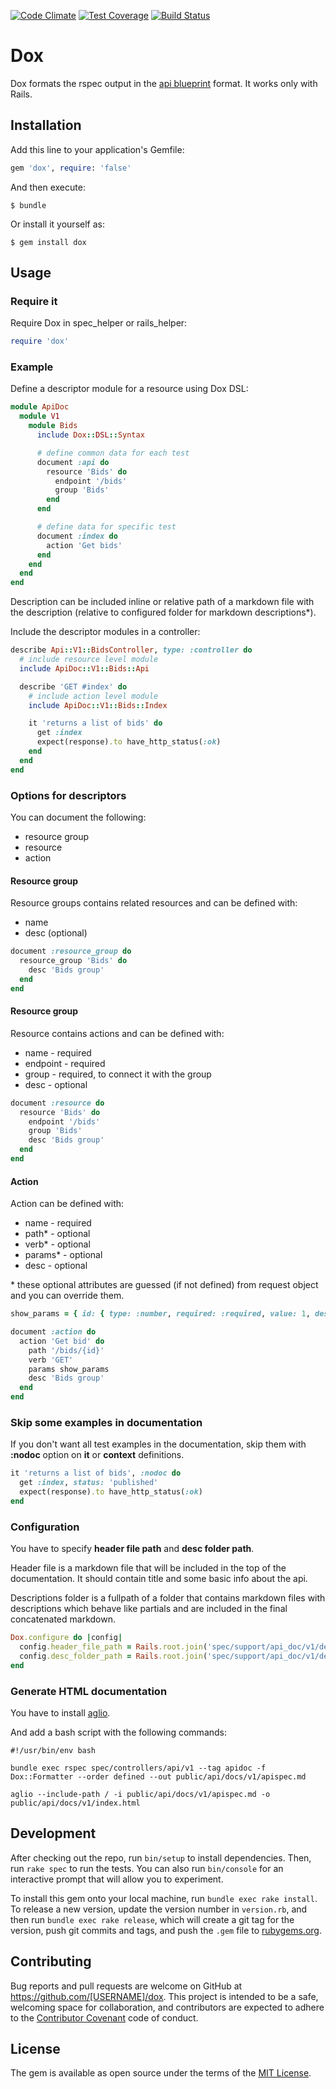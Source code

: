 [![Code Climate](https://codeclimate.com/github/infinum/dox/badges/gpa.svg)](https://codeclimate.com/github/infinum/dox)
[![Test Coverage](https://codeclimate.com/github/infinum/dox/badges/coverage.svg)](https://codeclimate.com/github/infinum/dox/coverage)
[![Build Status](https://semaphoreci.com/api/v1/infinum/dox/branches/master/shields_badge.svg)](https://semaphoreci.com/infinum/dox)

# Dox

Dox formats the rspec output in the [api blueprint](https://apiblueprint.org/) format. It works only with Rails.

## Installation

Add this line to your application's Gemfile:

```ruby
gem 'dox', require: 'false'
```

And then execute:

    $ bundle

Or install it yourself as:

    $ gem install dox

## Usage

### Require it
 Require Dox in spec_helper or rails_helper:

 ``` ruby
 require 'dox'
 ```

### Example

Define a descriptor module for a resource using Dox DSL:

``` ruby
module ApiDoc
  module V1
    module Bids
      include Dox::DSL::Syntax

      # define common data for each test
      document :api do
        resource 'Bids' do
          endpoint '/bids'
          group 'Bids'
        end
      end

      # define data for specific test
      document :index do
        action 'Get bids'
      end
    end
  end
end

```
Description can be included inline or relative path of a markdown file with the description (relative to configured folder for markdown descriptions*).

Include the descriptor modules in a controller:

``` ruby
describe Api::V1::BidsController, type: :controller do
  # include resource level module
  include ApiDoc::V1::Bids::Api

  describe 'GET #index' do
    # include action level module
    include ApiDoc::V1::Bids::Index

    it 'returns a list of bids' do
      get :index
      expect(response).to have_http_status(:ok)
    end
  end
end
```

### Options for descriptors

You can document the following:

- resource group
- resource
- action

#### Resource group
Resource groups contains related resources and can be defined with:
- name
- desc (optional)

``` ruby
document :resource_group do
  resource_group 'Bids' do
    desc 'Bids group'
  end
end
```

#### Resource group
Resource contains actions and can be defined with:
- name - required
- endpoint - required
- group - required, to connect it with the group
- desc - optional

``` ruby
document :resource do
  resource 'Bids' do
    endpoint '/bids'
    group 'Bids'
    desc 'Bids group'
  end
end
```

#### Action
Action can be defined with:
- name - required
- path* - optional
- verb* - optional
- params* - optional
- desc - optional

\* these optional attributes are guessed (if not defined) from request object and you can override them.

``` ruby
show_params = { id: { type: :number, required: :required, value: 1, description: 'bid id' } }

document :action do
  action 'Get bid' do
    path '/bids/{id}'
    verb 'GET'
    params show_params
    desc 'Bids group'
  end
end
```

### Skip some examples in documentation

If you don't want all test examples in the documentation, skip them with **:nodoc** option on **it** or **context** definitions.

``` ruby
it 'returns a list of bids', :nodoc do
  get :index, status: 'published'
  expect(response).to have_http_status(:ok)
end
```

### Configuration

You have to specify **header file path** and **desc folder path**.

Header file is a markdown file that will be included in the top of the documentation. It should contain title and some basic info about the api.

Descriptions folder is a fullpath of a folder that contains markdown files with descriptions which behave like partials and are included in the final concatenated markdown.

``` ruby
Dox.configure do |config|
  config.header_file_path = Rails.root.join('spec/support/api_doc/v1/descriptions/header.md')
  config.desc_folder_path = Rails.root.join('spec/support/api_doc/v1/descriptions')
end
```

### Generate HTML documentation
You have to install [aglio](https://www.npmjs.com/package/aglio).

And add a bash script with the following commands:

```
#!/usr/bin/env bash

bundle exec rspec spec/controllers/api/v1 --tag apidoc -f Dox::Formatter --order defined --out public/api/docs/v1/apispec.md

aglio --include-path / -i public/api/docs/v1/apispec.md -o public/api/docs/v1/index.html

```

## Development

After checking out the repo, run `bin/setup` to install dependencies. Then, run `rake spec` to run the tests. You can also run `bin/console` for an interactive prompt that will allow you to experiment.

To install this gem onto your local machine, run `bundle exec rake install`. To release a new version, update the version number in `version.rb`, and then run `bundle exec rake release`, which will create a git tag for the version, push git commits and tags, and push the `.gem` file to [rubygems.org](https://rubygems.org).

## Contributing

Bug reports and pull requests are welcome on GitHub at https://github.com/[USERNAME]/dox. This project is intended to be a safe, welcoming space for collaboration, and contributors are expected to adhere to the [Contributor Covenant](http://contributor-covenant.org) code of conduct.


## License

The gem is available as open source under the terms of the [MIT License](http://opensource.org/licenses/MIT).

